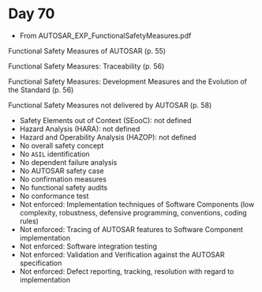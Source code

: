 # Day 70

* From AUTOSAR\_EXP\_FunctionalSafetyMeasures.pdf

Functional Safety Measures of AUTOSAR (p. 55)

Functional Safety Measures: Traceability (p. 56)

Functional Safety Measures: Development Measures and the Evolution of the Standard (p. 56)

Functional Safety Measures not delivered by AUTOSAR (p. 58)
* Safety Elements out of Context (SEooC): not defined
* Hazard Analysis (HARA): not defined
* Hazard and Operability Analysis (HAZOP): not defined
* No overall safety concept
* No `ASIL` identification
* No dependent failure analysis
* No AUTOSAR safety case
* No confirmation measures
* No functional safety audits
* No conformance test
* Not enforced: Implementation techniques of Software Components (low complexity, robustness, defensive programming, conventions, coding rules)
* Not enforced: Tracing of AUTOSAR features to Software Component implementation
* Not enforced: Software integration testing
* Not enforced: Validation and Verification against the AUTOSAR specification
* Not enforced: Defect reporting, tracking, resolution with regard to implementation
